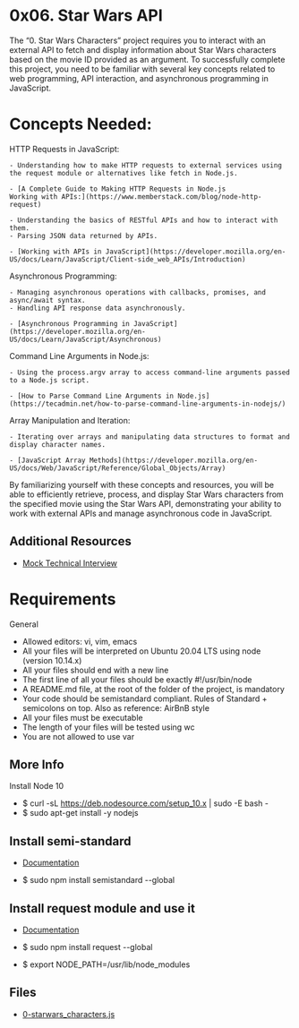 # 0x06. Star Wars API

The “0. Star Wars Characters” project requires you to interact with an external API to fetch and display information about Star Wars characters based on the movie ID provided as an argument. To successfully complete this project, you need to be familiar with several key concepts related to web programming, API interaction, and asynchronous programming in JavaScript.

# Concepts Needed:
HTTP Requests in JavaScript:

	- Understanding how to make HTTP requests to external services using the request module or alternatives like fetch in Node.js.

	- [A Complete Guide to Making HTTP Requests in Node.js
	Working with APIs:](https://www.memberstack.com/blog/node-http-request)

	- Understanding the basics of RESTful APIs and how to interact with them.
	- Parsing JSON data returned by APIs.

	- [Working with APIs in JavaScript](https://developer.mozilla.org/en-US/docs/Learn/JavaScript/Client-side_web_APIs/Introduction)

Asynchronous Programming:

	- Managing asynchronous operations with callbacks, promises, and async/await syntax.
	- Handling API response data asynchronously.

	- [Asynchronous Programming in JavaScript](https://developer.mozilla.org/en-US/docs/Learn/JavaScript/Asynchronous)

Command Line Arguments in Node.js:

	- Using the process.argv array to access command-line arguments passed to a Node.js script.

	- [How to Parse Command Line Arguments in Node.js](https://tecadmin.net/how-to-parse-command-line-arguments-in-nodejs/)

Array Manipulation and Iteration:

	- Iterating over arrays and manipulating data structures to format and display character names.
	
	- [JavaScript Array Methods](https://developer.mozilla.org/en-US/docs/Web/JavaScript/Reference/Global_Objects/Array)

By familiarizing yourself with these concepts and resources, you will be able to efficiently retrieve, process, and display Star Wars characters from the specified movie using the Star Wars API, demonstrating your ability to work with external APIs and manage asynchronous code in JavaScript.

## Additional Resources
- [Mock Technical Interview](https://www.youtube.com/watch?v=bmqZ5AhNr3g)

# Requirements
General
- Allowed editors: vi, vim, emacs
- All your files will be interpreted on Ubuntu 20.04 LTS using node (version 10.14.x)
- All your files should end with a new line
- The first line of all your files should be exactly #!/usr/bin/node
- A README.md file, at the root of the folder of the project, is mandatory
- Your code should be semistandard compliant. Rules of Standard + semicolons on top. Also as reference: AirBnB style
- All your files must be executable
- The length of your files will be tested using wc
- You are not allowed to use var

## More Info
Install Node 10
- $ curl -sL https://deb.nodesource.com/setup_10.x | sudo -E bash -
- $ sudo apt-get install -y nodejs

## Install semi-standard
- [Documentation](https://github.com/standard/semistandard)

- $ sudo npm install semistandard --global

## Install request module and use it
- [Documentation](https://github.com/request/request)

- $ sudo npm install request --global
- $ export NODE_PATH=/usr/lib/node_modules

## Files
- [0-starwars_characters.js](0-starwars_characters.js)
